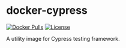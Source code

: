 # docker-cypress

[![Docker Pulls](https://img.shields.io/docker/pulls/mtlynch/cypress.svg?maxAge=604800)](https://hub.docker.com/r/mtlynch/cypress/) [![License](http://img.shields.io/:license-mit-blue.svg?style=flat-square)](LICENSE)

A utility image for Cypress testing framework.
